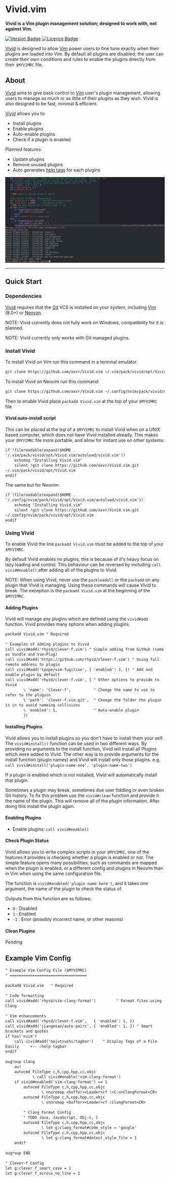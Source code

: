 # Vivid.vim

**Vivid is a Vim plugin management solution; designed to work with, not against Vim.**

<!-- Badges made using https://shields.io/ -->
[![Version Badge](https://img.shields.io/badge/Version-v1.0.0-brightgreen.svg)](https://github.com/axvr/Vivid.vim/releases)
[![Licence Badge](https://img.shields.io/badge/Licence-MIT-blue.svg)](https://github.com/axvr/Vivid.vim/blob/master/LICENCE)


[Vivid] is designed to allow [Vim] power users to fine tune exactly when their plugins are loaded into Vim. By default all plugins are disabled; the user can create their own conditions and rules to enable the plugins directly from their ```$MYVIMRC``` file.


## About

[Vivid] aims to give back control to [Vim] user's plugin management, allowing users to manage as much or as little of their plugins as they wish. Vivid is also designed to be fast, minimal & efficient.


[Vivid] allows you to:

* Install plugins
* Enable plugins
* Auto-enable plugins
* Check if a plugin is enabled

Planned features:

* Update plugins
* Remove unused plugins
* Auto generates [help tags] for each plugins


![Vivid Installing Plugins](screenshots/vivid-install.png)


---


## Quick Start

### Dependencies

[Vivid] requires that the [Git] VCS is installed on your system, including [Vim] (8.0+) or [Neovim].

NOTE: Vivid currently does not fully work on Windows, compatibility for it is planned.

NOTE: Vivid currently only works with Git managed plugins.

### Install Vivid

To install Vivid on Vim run this command in a terminal emulator:

```sh
git clone https://github.com/axvr/Vivid.vim ~/.vim/pack/vivid/opt/Vivid.vim
```

To install Vivid on Neovim run this command:

```sh
git clone https://github.com/axvr/Vivid.vim ~/.config/nvim/pack/vivid/opt/Vivid.vim
```

Then to enable Vivid place ``packadd Vivid.vim`` at the top of your ``$MYVIMRC`` file.

#### Vivid auto-install script

This can be placed at the top of a ``$MYVIMRC`` to install Vivid when on a UNIX based computer, which does not have Vivid installed already. This makes your ``$MYVIMRC`` file more portable, and allow for instant use on other systems.

```vim
if !filereadable(expand($HOME . '/.vim/pack/vivid/opt/Vivid.vim/autoload/vivid.vim'))
    echomsg "Installing Vivid.vim"
    silent !git clone https://github.com/axvr/Vivid.vim.git ~/.vim/pack/vivid/opt/Vivid.vim
endif
```

The same but for Neovim:

```vim
if !filereadable(expand($HOME . '/.config/nvim/pack/vivid/opt/Vivid.vim/autoload/vivid.vim'))
    echomsg "Installing Vivid.vim"
    silent !git clone https://github.com/axvr/Vivid.vim.git ~/.config/nvim/pack/vivid/opt/Vivid.vim
endif
```


### Using Vivid

To enable Vivid the line ``packadd Vivid.vim`` must be added to the top of your ``$MYVIMRC``.

By default Vivid enables no plugins, this is because of it's heavy focus on lazy loading and control. This behaviour can be reversed by including `call vivid#enable()` after adding all of the plugins to Vivid.

NOTE: When using Vivid, never use the ``packloadall`` or the ``packadd`` on any plugin that Vivid is managing. Using these commands will cause Vivid to break. The exception is the ``packadd Vivid.vim`` at the beginning of the ``$MYVIMRC``.

#### Adding Plugins

Vivid will manage any plugins which are defined using the ``vivid#add`` function. Vivid provides many options when adding plugins.

```vim
packadd Vivid.vim " Required

" Examples of adding plugins to Vivid
call vivid#add('rhysd/clever-f.vim') " Simple adding from GitHub (same as Vundle and Vim-Plug)
call vivid#add('https://github.com/rhysd/clever-f.vim') " Using full remote address to plugin
call vivid#add('tpope/vim-fugitive', { 'enabled': 1, }) " Add and enable plugin by default
call vivid#add('rhysd/clever-f.vim', { " Other options to provide to Vivid
        \ 'name': 'Clever-f',          " Change the name to use to refer to the pluguin
        \ 'path': 'clever-f.vim.git',  " Change the folder the plugin is in to avoid nameing collisions
        \ 'enabled': 1,                " Auto-enable plugin
        })
```

#### Installing Plugins

Vivid allows you to install plugins so you don't have to install them your self. The ``vivid#install()`` function can be used in two different ways. By providing no arguments to the install function, Vivid will install all Plugins which were added to Vivid. The other way is to provide arguments for the install function (plugin names) and Vivid will install only those plugins. e.g. ``call vivid#install('plugin-name-one', 'plugin-name-two')``

If a plugin is enabled which is not installed, Vivid will automatically install that plugin.

Sometimes a plugin may break, sometimes due user fiddling or even broken Git history. To fix this problem use the ``vivid#clean`` function and provide it the name of the plugin. This will remove all of the plugin information. After doing this install the plugin again.

#### Enabling Plugins

* Enable plugins: ``call vivid#enable()``

#### Check Plugin Status

Vivid allows you to write complex scripts in your ``$MYVIMRC``, one of the features it provides is checking whether a plugin is enabled or not. The simple feature opens many possibilities, such as commands are mapped when the plugin is enabled, or a different config and plugins in Neovim than in Vim when using the same configuration file.

The function is ``vivid#enabled('plugin-name-here')``, and it takes one argument, the name of the plugin to check the status of.

Outputs from this function are as follows:
* `0` : Disabled
* `1` : Enabled
* `-1` : Error (possibly incorrect name, or other reasons)


#### Clean Plugins

*Pending*

## Example Vim Config

```vim
" Example Vim Config File ($MYVIMRC)
" ==================================

packadd Vivid.vim   " Required

" Code formatting
call vivid#add('rhysd/vim-clang-format')         " Format files using Clang

" Vim enhancements
call vivid#add('rhysd/clever-f.vim',   { 'enabled': 1, })
call vivid#add('jiangmiao/auto-pairs', { 'enabled': 1, }) " Smart brackets and quotes
if has('nvim')
    call vivid#add('majutsushi/tagbar')    " Display Tags of a File Easily     <-- :help tagbar
endif

augroup clang
    au!
    autocmd FileType c,h,cpp,hpp,cc,objc
            \ call vivid#enable('vim-clang-format') 
    if vivid#enabled('vim-clang-format') == 1
        autocmd FileType c,h,cpp,hpp,cc,objc
                \ nnoremap <buffer><Leader>cf :<C-u>ClangFormat<CR>
        autocmd FileType c,h,cpp,hpp,cc,objc
                \ vnoremap <buffer><Leader>cf :ClangFormat<CR>

        " Clang Format Config
        " TODO Java, JavaScript, Obj-C, C
        autocmd FileType c,h,cpp,hpp,cc,objc
                \ let g:clang_format#code_style = 'google'
        autocmd FileType c,h,cpp,hpp,cc,objc
                \ let g:clang_format#detect_style_file = 1
    endif

augroup END

" Clever-f Config
let g:clever_f_smart_case = 1
let g:clever_f_across_no_line = 1
```

[Vivid]:https://github.com/axvr/Vivid.vim
[Git]:http://git-scm.com
[Vim]:http://www.vim.org
[Neovim]:https://neovim.io
[runtime path]:http://vimdoc.sourceforge.net/htmldoc/options.html#%27runtimepath%27
[help tags]:http://vimdoc.sourceforge.net/htmldoc/helphelp.html#:helptags



